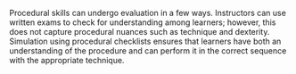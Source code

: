 Procedural skills can undergo evaluation in a few ways. Instructors can use written exams to check for understanding among learners; however, this does not capture procedural nuances such as technique and dexterity. Simulation using procedural checklists ensures that learners have both an understanding of the procedure and can perform it in the correct sequence with the appropriate technique.